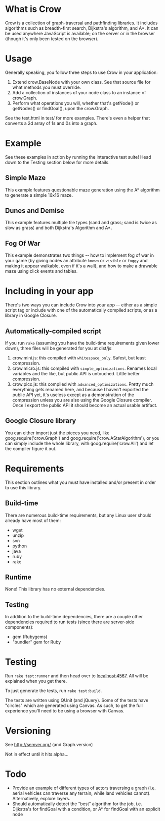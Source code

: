 What is Crow
============
Crow is a collection of graph-traversal and pathfinding libraries.  It includes algorithms such as breadth-first search, Dijkstra's algorithm, and A*.  It can be used anywhere JavaScript is available; on the server or in the browser (though it's only been tested on the browser).

Usage
=====

Generally speaking, you follow three steps to use Crow in your application:

1. Extend crow.BaseNode with your own class.  See that source file for what methods you must override.
2. Add a collection of instances of your node class to an instance of crow.Graph.
3. Perform what operations you will, whether that's getNode() or getNodes() or findGoal(), upon the crow.Graph.

See the test.html in test/ for more examples.  There's even a helper that converts a 2d array of 1s and 0s into a graph.

Example
=======
See these examples in action by running the interactive test suite!  Head down to the Testing section below for more details.

Simple Maze
-----------
This example features questionable maze generation using the A* algorithm to generate a simple 16x16 maze.

Dunes and Demise
----------------
This example features multiple tile types (sand and grass; sand is twice as slow as grass) and both Dijkstra's Algorithm and A*.

Fog Of War
----------
This example demonstrates two things -- how to implement fog of war in your game (by giving nodes an attribute `known` or `visible` or `foggy` and making it appear walkable, even if it's a wall), 
and how to make a drawable maze using click events and tables.

Including in your app
=====================
There's two ways you can include Crow into your app -- either as a simple script tag or include with one of the automatically compiled scripts, or as a library in Google Closure.

Automatically-compiled script
-----------------------------
If you run `rake` (assuming you have the build-time requirements given lower down), three files will be generated for you at dist/js:

1. crow.mini.js: this compiled with `whitespace_only`.  Safest, but least compression.
2. crow.micro.js: this compiled with `simple_optimizations`.  Renames local variables and the like, but public API is untouched.  Little better compression.
3. crow.pico.js: this compiled with `advanced_optimizations`.  Pretty much everything gets renamed here, and because I haven't exported the public API yet, it's useless except as a demonstration of the compression unless you are also using the Google Closure compiler.  Once I export the public API it should become an actual usable artifact.

Google Closure library
----------------------
You can either import just the pieces you need, like goog.require('crow.Graph') and goog.require('crow.AStarAlgorithm'), or you can simply include the whole library, with goog.require('crow.All') and let the compiler figure it out.

Requirements
============
This section outlines what you must have installed and/or present in order to use this library.

Build-time
----------

There are numerous build-time requirements, but any Linux user should already have most of them:

* wget
* unzip
* svn
* python
* java
* ruby
* rake

Runtime
-------
None! This library has no external dependencies.

Testing
-------
In addition to the build-time dependencies, there are a couple other dependencies required to run tests (since there are server-side components):

* gem (Rubygems)
* "bundler" gem for Ruby

Testing
=======
Run `rake test:runner` and then head over to [localhost:4567](http://localhost:4567/).  All will be explained when you get there.

To just generate the tests, run `rake test:build`.

The tests are written using QUnit (and jQuery).  Some of the tests have "circles" which are generated using Canvas.  As such, to get the full experience you'll need to be using a browser with Canvas.

Versioning
==========
See http://semver.org/ (and Graph.version)

Not in effect until it hits alpha...

Todo
====
* Provide an example of different types of actors traversing a graph (i.e. aerial vehicles can traverse any terrain, while land vehicles cannot).  Alternatively, explore layers.
* Should automatically detect the "best" algorithm for the job, i.e. Dijkstra's for findGoal with a condition, or A* for findGoal with an explicit node
